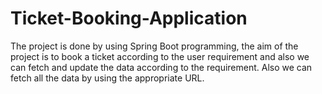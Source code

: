 # Ticket-Booking-Application

The project is done by using Spring Boot programming, 
the aim of the project is to book a ticket according to the user requirement 
and also we can fetch and update the data according to the requirement. 
Also we can fetch all the data by using the appropriate URL.
